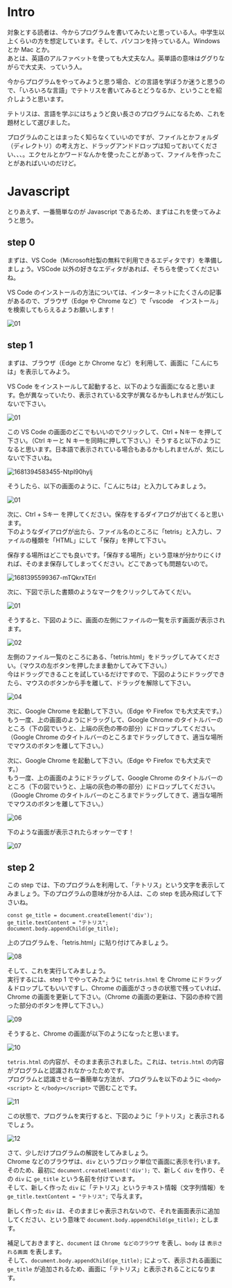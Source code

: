 # Intro
対象とする読者は、今からプログラムを書いてみたいと思っている人。中学生以上くらいの方を想定しています。そして、パソコンを持っている人。Windows とか Mac とか。  
あとは、英語のアルファベットを使っても大丈夫な人。英単語の意味はググりながらで大丈夫、っていう人。

今からプログラムをやってみようと思う場合、どの言語を学ぼうか迷うと思うので、「いろいろな言語」でテトリスを書いてみるとどうなるか、ということを紹介しようと思います。

テトリスは、言語を学ぶにはちょうど良い長さのプログラムになるため、これを題材として選びました。

プログラムのことはまったく知らなくていいのですが、ファイルとかフォルダ（ディレクトリ）の考え方と、ドラッグアンドドロップは知っておいてください、、、。エクセルとかワードなんかを使ったことがあって、ファイルを作ったことがあればいいのだけど。

# Javascript
とりあえず、一番簡単なのが Javascript であるため、まずはこれを使ってみようと思う。

## step 0
まずは、VS Code（Microsoft社製の無料で利用できるエディタです）を準備しましょう。VSCode 以外の好きなエディタがあれば、そちらを使ってくださいね。

VS Code のインストールの方法については、インターネットにたくさんの記事があるので、ブラウザ（Edge や Chrome など）で「vscode　インストール」を検索してもらえるようお願いします！

![01](https://github.com/user-attachments/assets/18d746eb-ed14-494b-98b2-8ea01dd0fad4)

## step 1
まずは、ブラウザ（Edge とか Chrome など）を利用して、画面に「こんにちは」を表示してみよう。

VS Code をインストールして起動すると、以下のような画面になると思います。色が異なっていたり、表示されている文字が異なるかもしれませんが気にしないで下さい。

![01](https://github.com/user-attachments/assets/626e3baa-a8c5-41f2-8f6c-532a4925278a)

この VS Code の画面のどこでもいいのでクリックして、Ctrl + Nキー を押して下さい。（Ctrl キーと N キーを同時に押して下さい。）そうすると以下のようになると思います。日本語で表示されている場合もあるかもしれませんが、気にしないで下さいね。

![1681394583455-NtpI90hylj](https://github.com/user-attachments/assets/a00d5389-01e4-4803-869c-e0ecee71bd15)

そうしたら、以下の画面のように、「こんにちは」と入力してみましょう。

![01](https://github.com/user-attachments/assets/1a5685b7-6e88-4ede-a3ca-d5d48f25f141)

次に、Ctrl + Sキー を押してください。保存をするダイアログが出てくると思います。  
下のようなダイアログが出たら、ファイル名のところに「tetris」と入力し、ファイルの種類を「HTML」にして「保存」を押して下さい。

保存する場所はどこでも良いです。「保存する場所」という意味が分かりにくければ、そのまま保存してしまってください。どこであっても問題ないので。

![1681395599367-mTQkrxTErl](https://github.com/user-attachments/assets/01f690b2-b855-46dc-ad9b-cc1f9afbd638)

次に、下図で示した書類のようなマークをクリックしてみてくだい。

![01](https://github.com/user-attachments/assets/a3867b14-2881-4d3a-8743-edbd00d2f06e)

そうすると、下図のように、画面の左側にファイルの一覧を示す画面が表示されます。

![02](https://github.com/user-attachments/assets/b43e9204-5298-44d8-afb0-6639dc4b6ca7)

左側のファイル一覧のところにある、「tetris.html」をドラッグしてみてください。（マウスの左ボタンを押したまま動かしてみて下さい。）  
今はドラッグできることを試しているだけですので、下図のようにドラッグできたら、マウスのボタンから手を離して、ドラッグを解除して下さい。

![04](https://github.com/user-attachments/assets/ad5f3ea0-f928-41d0-bd48-fec1d7ef0792)

次に、Google Chrome を起動して下さい。（Edge や Firefox でも大丈夫です。）もう一度、上の画面のようにドラッグして、Google Chrome のタイトルバーのところ（下の図でいうと、上端の灰色の帯の部分）にドロップしてください。（Google Chrome のタイトルバーのところまでドラッグしてきて、適当な場所でマウスのボタンを離して下さい。）

次に、Google Chrome を起動して下さい。（Edge や Firefox でも大丈夫です。）  
もう一度、上の画面のようにドラッグして、Google Chrome のタイトルバーのところ（下の図でいうと、上端の灰色の帯の部分）にドロップしてください。（Google Chrome のタイトルバーのところまでドラッグしてきて、適当な場所でマウスのボタンを離して下さい。）

![06](https://github.com/user-attachments/assets/11781201-27d3-4568-b3e7-84c82caacbdb)

下のような画面が表示されたらオッケーです！

![07](https://github.com/user-attachments/assets/aa7ca920-5ded-443d-a360-ac9a9a5e8096)

## step 2
この step では、下のプログラムを利用して、「テトリス」という文字を表示してみましょう。下のプログラムの意味が分かる人は、この step を読み飛ばして下さいね。

```
const ge_title = document.createElement('div');
ge_title.textContent = "テトリス";
document.body.appendChild(ge_title);
```

上のプログラムを、「tetris.html」に貼り付けてみましょう。

![08](https://github.com/user-attachments/assets/b6264e5d-e4c1-486d-99e2-15b07ac2b5e4)

そして、これを実行してみましょう。  
実行するには、step 1 でやってみたように `tetris.html` を Chrome にドラッグ＆ドロップしてもいいですし、Chrome の画面がさっきの状態で残っていれば、Chrome の画面を更新して下さい。（Chrome の画面の更新は、下図の赤枠で囲った部分のボタンを押して下さい。）

![09](https://github.com/user-attachments/assets/aa198bbb-5ea3-4f64-a391-86f0212dc440)

そうすると、Chrome の画面が以下のようになったと思います。

![10](https://github.com/user-attachments/assets/213798d5-9263-4aee-a72f-975b1c2b20ee)

`tetris.html` の内容が、そのまま表示されました。これは、`tetris.html` の内容がプログラムと認識されなかったためです。  
プログラムと認識させる一番簡単な方法が、プログラムを以下のように `<body><script>` と `</body></script>` で囲むことです。

![11](https://github.com/user-attachments/assets/62b961ac-0de6-4336-9694-d509383ba0da)

この状態で、プログラムを実行すると、下図のように「テトリス」と表示されるでしょう。

![12](https://github.com/user-attachments/assets/4b7cd304-6d72-423c-bb3b-26ecc0539743)

さて、少しだけプログラムの解説をしてみましょう。  
Chrome などのブラウザは、`div` というブロック単位で画面に表示を行います。  
そのため、最初に `document.createElement('div');` で、新しく `div` を作り、その `div` に `ge_title` という名前を付けています。  
そして、新しく作った `div` に「テトリス」というテキスト情報（文字列情報）を `ge_title.textContent = "テトリス";` で与えます。

新しく作った `div` は、そのままじゃ表示されないので、それを画面表示に追加してください、という意味で `document.body.appendChild(ge_title);` とします。

補足しておきますと、`document` は `Chrome などのブラウザ` を表し、`body` は `表示される画面` を表します。  
そして、`document.body.appendChild(ge_title);` によって、表示される画面に `ge_title` が追加されるため、画面に「テトリス」と表示されることになります。

